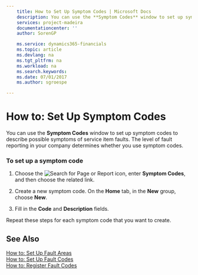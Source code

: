 ```yaml
---
    title: How to Set Up Symptom Codes | Microsoft Docs
    description: You can use the **Symptom Codes** window to set up symptom codes to describe possible symptoms of service item faults. The level of fault reporting in your company determines whether you use symptom codes.
    services: project-madeira
    documentationcenter: ''
    author: SorenGP

    ms.service: dynamics365-financials
    ms.topic: article
    ms.devlang: na
    ms.tgt_pltfrm: na
    ms.workload: na
    ms.search.keywords:
    ms.date: 07/01/2017
    ms.author: sgroespe

---
```

# How to: Set Up Symptom Codes
You can use the **Symptom Codes** window to set up symptom codes to describe possible symptoms of service item faults. The level of fault reporting in your company determines whether you use symptom codes.  
  
### To set up a symptom code  
  
1.  Choose the ![Search for Page or Report](media/ui-search/search_small.png "Search for Page or Report icon") icon, enter **Symptom Codes**, and then choose the related link.  
  
2.  Create a new symptom code. On the **Home** tab, in the **New** group, choose **New**.  
  
3.  Fill in the **Code** and **Description** fields.  
  
 Repeat these steps for each symptom code that you want to create.  
  
## See Also  
 [How to: Set Up Fault Areas](../how-to-set-up-fault-areas.md)   
 [How to: Set Up Fault Codes](../how-to-set-up-fault-codes.md)   
 [How to: Register Fault Codes](../how-to-register-fault-codes.md)